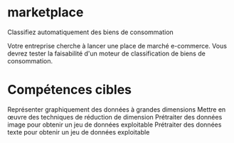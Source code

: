 # marketplace
Classifiez automatiquement des biens de consommation

Votre entreprise cherche à lancer une place de marché e-commerce. Vous devrez tester la faisabilité d'un moteur de classification de biens de consommation.

# Compétences cibles
Représenter graphiquement des données à grandes dimensions
Mettre en œuvre des techniques de réduction de dimension
Prétraiter des données image pour obtenir un jeu de données exploitable
Prétraiter des données texte pour obtenir un jeu de données exploitable
